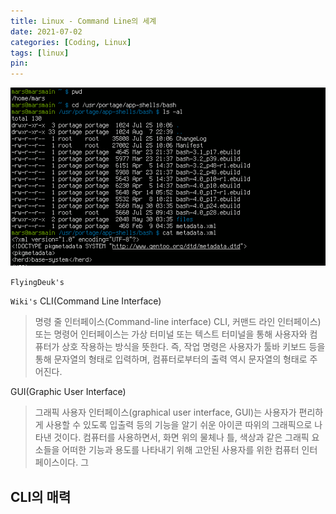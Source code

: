 ```yaml
---
title: Linux - Command Line의 세계
date: 2021-07-02
categories: [Coding, Linux]
tags: [linux]
pin:
---
```


![cli](/img/coding/linux/cli.png)

`FlyingDeuk's`
>

`Wiki's`
CLI(Command Line Interface)
> 명령 줄 인터페이스(Command-line interface) CLI, 커맨드 라인 인터페이스) 또는 명령어 인터페이스는 가상 터미널 또는 텍스트 터미널을 통해 사용자와 컴퓨터가 상호 작용하는 방식을 뜻한다. 즉, 작업 명령은 사용자가 툴바 키보드 등을 통해 문자열의 형태로 입력하며, 컴퓨터로부터의 출력 역시 문자열의 형태로 주어진다.

GUI(Graphic User Interface)
>그래픽 사용자 인터페이스(graphical user interface, GUI)는 사용자가 편리하게 사용할 수 있도록 입출력 등의 기능을 알기 쉬운 아이콘 따위의 그래픽으로 나타낸 것이다. 컴퓨터를 사용하면서, 화면 위의 물체나 틀, 색상과 같은 그래픽 요소들을 어떠한 기능과 용도를 나타내기 위해 고안된 사용자를 위한 컴퓨터 인터페이스이다. 그

## CLI의 매력
